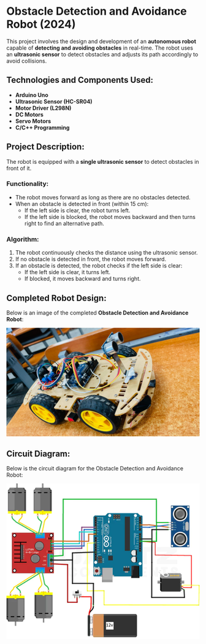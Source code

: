 # Obstacle Detection and Avoidance Robot (2024)

This project involves the design and development of an **autonomous robot** capable of **detecting and avoiding obstacles** in real-time. The robot uses an **ultrasonic sensor** to detect obstacles and adjusts its path accordingly to avoid collisions.

## Technologies and Components Used:
- **Arduino Uno**
- **Ultrasonic Sensor (HC-SR04)**
- **Motor Driver (L298N)**
- **DC Motors**
- **Servo Motors**
- **C/C++ Programming**
  
## Project Description:
The robot is equipped with a **single ultrasonic sensor** to detect obstacles in front of it.

### Functionality:
- The robot moves forward as long as there are no obstacles detected.
- When an obstacle is detected in front (within 15 cm):
  - If the left side is clear, the robot turns left.
  - If the left side is blocked, the robot moves backward and then turns right to find an alternative path.
  
### Algorithm:
1. The robot continuously checks the distance using the ultrasonic sensor.
2. If no obstacle is detected in front, the robot moves forward.
3. If an obstacle is detected, the robot checks if the left side is clear:
   - If the left side is clear, it turns left.
   - If blocked, it moves backward and turns right.

## Completed Robot Design:
Below is an image of the completed **Obstacle Detection and Avoidance Robot**:

![Final Robot Build](images/Final_robot.jpg)

## Circuit Diagram:
Below is the circuit diagram for the Obstacle Detection and Avoidance Robot:

![Circuit Diagram](circuit_diagram/obstacle-avoiding-robot-circuit-diagram_600x600.jpg)


